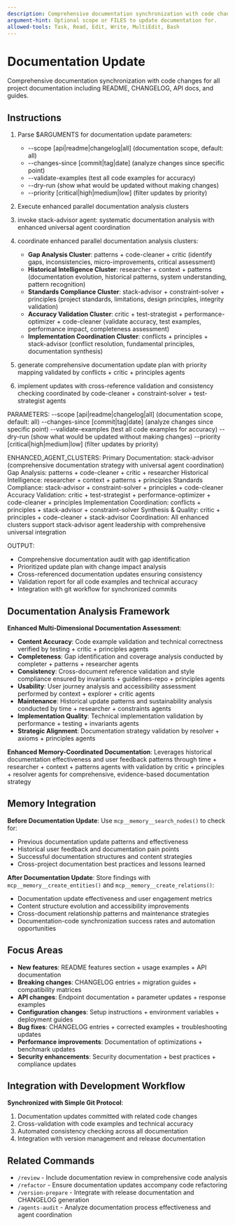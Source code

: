 ```yaml
---
description: Comprehensive documentation synchronization with code changes.
argument-hint: Optional scope or FILES to update documentation for.
allowed-tools: Task, Read, Edit, Write, MultiEdit, Bash
---
```


# Documentation Update

Comprehensive documentation synchronization with code changes for all project documentation including README, CHANGELOG, API docs, and guides.

## Instructions

1. Parse $ARGUMENTS for documentation update parameters:
   - --scope [api|readme|changelog|all] (documentation scope, default: all)
   - --changes-since [commit|tag|date] (analyze changes since specific point)
   - --validate-examples (test all code examples for accuracy)
   - --dry-run (show what would be updated without making changes)
   - --priority [critical|high|medium|low] (filter updates by priority)

2. Execute enhanced parallel documentation analysis clusters
1. invoke stack-advisor agent: systematic documentation analysis with enhanced universal agent coordination
2. coordinate enhanced parallel documentation analysis clusters:
   - **Gap Analysis Cluster**: patterns + code-cleaner + critic (identify gaps, inconsistencies, micro-improvements, critical assessment)
   - **Historical Intelligence Cluster**: researcher + context + patterns (documentation evolution, historical patterns, system understanding, pattern recognition)
   - **Standards Compliance Cluster**: stack-advisor + constraint-solver + principles (project standards, limitations, design principles, integrity validation)
   - **Accuracy Validation Cluster**: critic + test-strategist + performance-optimizer + code-cleaner (validate accuracy, test examples, performance impact, completeness assessment)
   - **Implementation Coordination Cluster**: conflicts + principles + stack-advisor (conflict resolution, fundamental principles, documentation synthesis)
3. generate comprehensive documentation update plan with priority mapping validated by conflicts + critic + principles agents
4. implement updates with cross-reference validation and consistency checking coordinated by code-cleaner + constraint-solver + test-strategist agents

PARAMETERS:
--scope [api|readme|changelog|all] (documentation scope, default: all)
--changes-since [commit|tag|date] (analyze changes since specific point)
--validate-examples (test all code examples for accuracy)
--dry-run (show what would be updated without making changes)
--priority [critical|high|medium|low] (filter updates by priority)

ENHANCED_AGENT_CLUSTERS:
Primary Documentation: stack-advisor (comprehensive documentation strategy with universal agent coordination)
Gap Analysis: patterns + code-cleaner + critic + researcher
Historical Intelligence: researcher + context + patterns + principles
Standards Compliance: stack-advisor + constraint-solver + principles + code-cleaner
Accuracy Validation: critic + test-strategist + performance-optimizer + code-cleaner + principles
Implementation Coordination: conflicts + principles + stack-advisor + constraint-solver
Synthesis & Quality: critic + principles + code-cleaner + stack-advisor
Coordination: All enhanced clusters support stack-advisor agent leadership with comprehensive universal integration

OUTPUT:
- Comprehensive documentation audit with gap identification
- Prioritized update plan with change impact analysis
- Cross-referenced documentation updates ensuring consistency
- Validation report for all code examples and technical accuracy
- Integration with git workflow for synchronized commits

## Documentation Analysis Framework

**Enhanced Multi-Dimensional Documentation Assessment**:
- **Content Accuracy**: Code example validation and technical correctness verified by testing + critic + principles agents
- **Completeness**: Gap identification and coverage analysis conducted by completer + patterns + researcher agents
- **Consistency**: Cross-document reference validation and style compliance ensured by invariants + guidelines-repo + principles agents
- **Usability**: User journey analysis and accessibility assessment performed by context + explorer + critic agents
- **Maintenance**: Historical update patterns and sustainability analysis conducted by time + researcher + constraints agents
- **Implementation Quality**: Technical implementation validation by performance + testing + invariants agents
- **Strategic Alignment**: Documentation strategy validation by resolver + axioms + principles agents

**Enhanced Memory-Coordinated Documentation**: Leverages historical documentation effectiveness and user feedback patterns through time + researcher + context + patterns agents with validation by critic + principles + resolver agents for comprehensive, evidence-based documentation strategy

## Memory Integration

**Before Documentation Update**: Use `mcp__memory__search_nodes()` to check for:
- Previous documentation update patterns and effectiveness
- Historical user feedback and documentation pain points
- Successful documentation structures and content strategies
- Cross-project documentation best practices and lessons learned

**After Documentation Update**: Store findings with `mcp__memory__create_entities()` and `mcp__memory__create_relations()`:
- Documentation update effectiveness and user engagement metrics
- Content structure evolution and accessibility improvements
- Cross-document relationship patterns and maintenance strategies
- Documentation-code synchronization success rates and automation opportunities

## Focus Areas

- **New features**: README features section + usage examples + API documentation
- **Breaking changes**: CHANGELOG entries + migration guides + compatibility matrices
- **API changes**: Endpoint documentation + parameter updates + response examples
- **Configuration changes**: Setup instructions + environment variables + deployment guides
- **Bug fixes**: CHANGELOG entries + corrected examples + troubleshooting updates
- **Performance improvements**: Documentation of optimizations + benchmark updates
- **Security enhancements**: Security documentation + best practices + compliance updates

## Integration with Development Workflow

**Synchronized with Simple Git Protocol**:
1. Documentation updates committed with related code changes
2. Cross-validation with code examples and technical accuracy
3. Automated consistency checking across all documentation
4. Integration with version management and release documentation

## Related Commands

- `/review` - Include documentation review in comprehensive code analysis
- `/refactor` - Ensure documentation updates accompany code refactoring
- `/version-prepare` - Integrate with release documentation and CHANGELOG generation
- `/agents-audit` - Analyze documentation process effectiveness and agent coordination